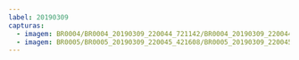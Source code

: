 ```yaml
---
label: 20190309
capturas:
  - imagem: BR0004/BR0004_20190309_220044_721142/BR0004_20190309_220044_721142_stack_67_meteors.jpg
  - imagem: BR0005/BR0005_20190309_220045_421608/BR0005_20190309_220045_421608_stack_172_meteors.jpg
---
```

